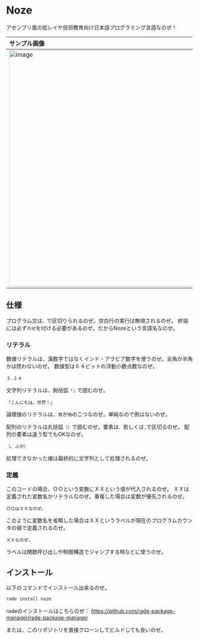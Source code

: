# Noze

アセンブリ風の低レイヤ技術教育向け日本語プログラミング言語なのぜ！

|サンプル画像|
|:-|
|<img width="639" alt="image" src="https://github.com/user-attachments/assets/a1c205ce-c1b0-4951-a106-e44ba3f21c75">|

## 仕様

プログラム文は`。`で区切りられるのぜ。空白行の実行は無視されるのぜ。
終端には必ず`のぜ`を付ける必要があるのぜ。だからNozeという言語名なのぜ。

### リテラル

数値リテラルは、漢数字ではなくインド・アラビア数字を使うのぜ。全角か半角かは問わないのぜ。
数値型は６４ビットの浮動小数点数なのぜ。
```
３.１４
```


文字列リテラルは、鉤括弧`「」`で囲むのぜ。
```
「こんにちは、世界！」
```

論理値のリテラルは、`真`か`偽`の二つなのぜ。単純なので例はないのぜ。

配列のリテラルは丸括弧`（）`で囲むのぜ。要素は`、`若しくは`,`で区切るのぜ。
配列の要素は違う型でもOKなのぜ。
```
（、ふが）
```

処理できなかった値は最終的に文字列として処理されるのぜ。

### 定義

このコードの場合、ＯＯという変数にＸＸという値が代入されるのぜ。
ＸＸは定義された変数名かリテラルなのぜ。重複した場合は変数が優先されるのぜ。
```
ＯＯはＸＸなのぜ。
```

このように変数名を省略した場合はＸＸというラベルが現在のプログラムカウンタの値で定義されるのぜ。
```
ＸＸなのぜ。
```
ラベルは関数呼び出しや制御構造でジャンプする時などに使うのぜ。

## インストール
以下のコマンドでインストール出来るのぜ。
```sh
rade install noze
```
radeのインストールはこちらのぜ：
https://github.com/rade-package-manager/rade-package-manager

または、このリポジトリを直接クローンしてビルドしても良いのぜ。
